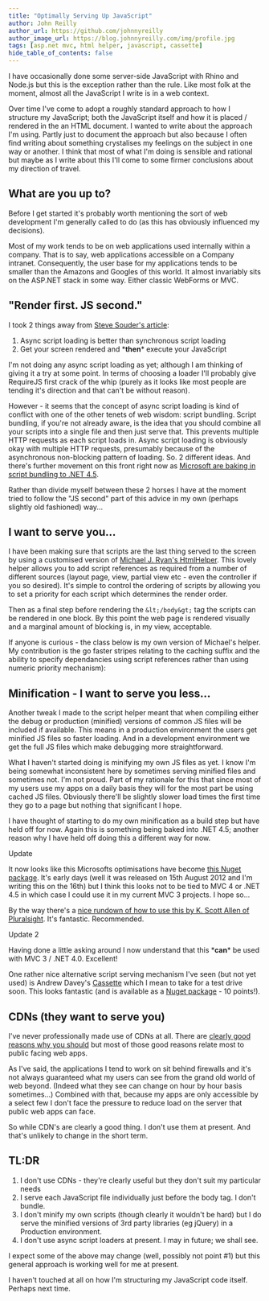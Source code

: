 ```yaml
---
title: "Optimally Serving Up JavaScript"
author: John Reilly
author_url: https://github.com/johnnyreilly
author_image_url: https://blog.johnnyreilly.com/img/profile.jpg
tags: [asp.net mvc, html helper, javascript, cassette]
hide_table_of_contents: false
---
```

I have occasionally done some server-side JavaScript with Rhino and Node.js but this is the exception rather than the rule. Like most folk at the moment, almost all the JavaScript I write is in a web context.

 Over time I've come to adopt a roughly standard approach to how I structure my JavaScript; both the JavaScript itself and how it is placed / rendered in the an HTML document. I wanted to write about the approach I'm using. Partly just to document the approach but also because I often find writing about something crystalises my feelings on the subject in one way or another. I think that most of what I'm doing is sensible and rational but maybe as I write about this I'll come to some firmer conclusions about my direction of travel.

## What are you up to?

Before I get started it's probably worth mentioning the sort of web development I'm generally called to do (as this has obviously influenced my decisions).

Most of my work tends to be on web applications used internally within a company. That is to say, web applications accessible on a Company intranet. Consequently, the user base for my applications tends to be smaller than the Amazons and Googles of this world. It almost invariably sits on the ASP.NET stack in some way. Either classic WebForms or MVC.

## "Render first. JS second."

I took 2 things away from [Steve Souder's article](http://www.stevesouders.com/blog/2010/09/30/render-first-js-second/):

1. Async script loading is better than synchronous script loading
2. Get your screen rendered and \***then**\* execute your JavaScript



I'm not doing any async script loading as yet; although I am thinking of giving it a try at some point. In terms of choosing a loader I'll probably give RequireJS first crack of the whip (purely as it looks like most people are tending it's direction and that can't be without reason).

However - it seems that the concept of async script loading is kind of conflict with one of the other tenets of web wisdom: script bundling. Script bundling, if you're not already aware, is the idea that you should combine all your scripts into a single file and then just serve that. This prevents multiple HTTP requests as each script loads in. Async script loading is obviously okay with multiple HTTP requests, presumably because of the asynchronous non-blocking pattern of loading. So. 2 different ideas. And there's further movement on this front right now as [Microsoft are baking in script bundling to .NET 4.5](http://www.hanselman.com/blog/VisualStudio2012RCIsReleasedTheBigWebRollup.aspx).

Rather than divide myself between these 2 horses I have at the moment tried to follow the "JS second" part of this advice in my own (perhaps slightly old fashioned) way...

## I want to serve you...

I have been making sure that scripts are the last thing served to the screen by using a customised version of [Michael J. Ryan's HtmlHelper](http://frugalcoder.us/post/2009/06/29/Handling-Scripts-in-ASPNet-MVC.aspx). This lovely helper allows you to add script references as required from a number of different sources (layout page, view, partial view etc - even the controller if you so desired). It's simple to control the ordering of scripts by allowing you to set a priority for each script which determines the render order.

Then as a final step before rendering the `&lt;/body&gt;` tag the scripts can be rendered in one block. By this point the web page is rendered visually and a marginal amount of blocking is, in my view, acceptable.

If anyone is curious - the class below is my own version of Michael's helper. My contribution is the go faster stripes relating to the caching suffix and the ability to specify dependancies using script references rather than using numeric priority mechanism):

<script src="https://gist.github.com/3019159.js?file=ScriptExtensions.cs"></script>

## Minification - I want to serve you less...

Another tweak I made to the script helper meant that when compiling either the debug or production (minified) versions of common JS files will be included if available. This means in a production environment the users get minified JS files so faster loading. And in a development environment we get the full JS files which make debugging more straightforward.

What I haven't started doing is minifying my own JS files as yet. I know I'm being somewhat inconsistent here by sometimes serving minified files and sometimes not. I'm not proud. Part of my rationale for this that since most of my users use my apps on a daily basis they will for the most part be using cached JS files. Obviously there'll be slightly slower load times the first time they go to a page but nothing that significant I hope.

I have thought of starting to do my own minification as a build step but have held off for now. Again this is something being baked into .NET 4.5; another reason why I have held off doing this a different way for now.

Update

It now looks like this Microsofts optimisations have become [this Nuget package](http://nuget.org/packages/Microsoft.AspNet.Web.Optimization). It's early days (well it was released on 15th August 2012 and I'm writing this on the 16th) but I think this looks not to be tied to MVC 4 or .NET 4.5 in which case I could use it in my current MVC 3 projects. I hope so...

By the way there's a [nice rundown of how to use this by K. Scott Allen of Pluralsight](http://www.pluralsight.com/training/Courses/TableOfContents/mvc4#mvc4-m3-optimization). It's fantastic. Recommended.

Update 2

Having done a little asking around I now understand that this \***can**\* be used with MVC 3 / .NET 4.0. Excellent!

One rather nice alternative script serving mechanism I've seen (but not yet used) is Andrew Davey's [Cassette](http://getcassette.net) which I mean to take for a test drive soon. This looks fantastic (and is available as a [Nuget package](http://nuget.org/packages/Cassette) \- 10 points!).

## CDNs (they want to serve you)

I've never professionally made use of CDNs at all. There are [clearly good reasons why you should](http://encosia.com/3-reasons-why-you-should-let-google-host-jquery-for-you/) but most of those good reasons relate most to public facing web apps.

As I've said, the applications I tend to work on sit behind firewalls and it's not always guaranteed what my users can see from the grand old world of web beyond. (Indeed what they see can change on hour by hour basis sometimes...) Combined with that, because my apps are only accessible by a select few I don't face the pressure to reduce load on the server that public web apps can face.

So while CDN's are clearly a good thing. I don't use them at present. And that's unlikely to change in the short term.

## TL:DR

1. I don't use CDNs - they're clearly useful but they don't suit my particular needs
2. I serve each JavaScript file individually just before the body tag. I don't bundle.
3. I don't minify my own scripts (though clearly it wouldn't be hard) but I do serve the minified versions of 3rd party libraries (eg jQuery) in a Production environment.
4. I don't use async script loaders at present. I may in future; we shall see.



I expect some of the above may change (well, possibly not point #1) but this general approach is working well for me at present.

I haven't touched at all on how I'm structuring my JavaScript code itself. Perhaps next time.


